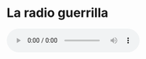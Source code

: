 # La radio guerrilla


<html lang="en">
<head>
    <meta charset="utf-8">
    
</head>
<body>
	<audio controls="controls" src="http://giss.tv:8000/guerrillaradio.ogg">
        
    </audio>
</body>
</html> 

String vidAddress = "https://guerrillaradio.github.io/prendelaradio/";

Plea
